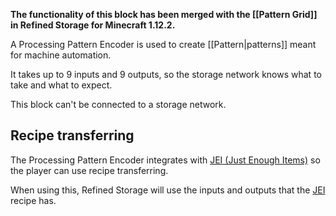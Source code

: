 **The functionality of this block has been merged with the [[Pattern Grid]] in Refined Storage for Minecraft 1.12.2.**

A Processing Pattern Encoder is used to create [[Pattern|patterns]] meant for machine automation.

It takes up to 9 inputs and 9 outputs, so the storage network knows what to take and what to expect.

This block can't be connected to a storage network.

## Recipe transferring
The Processing Pattern Encoder integrates with [JEI (Just Enough Items)](https://minecraft.curseforge.com/projects/jei) so the player can use recipe transferring.

When using this, Refined Storage will use the inputs and outputs that the [JEI](https://minecraft.curseforge.com/projects/jei) recipe has.
